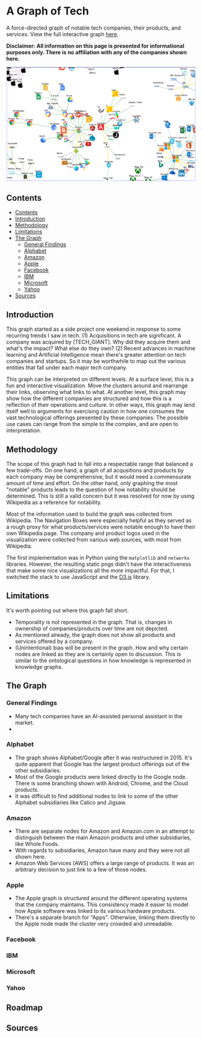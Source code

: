 # A Graph of Tech

A force-directed graph of notable tech companies, their products, and services.
View the full interactive graph [here](https://nchah.github.io/tech-graph/).

**Disclaimer: All information on this page is presented for informational purposes only. There is no affiliation with any of the companies shown here.**

![](images/tech-graph.png)

## Contents

  * [Contents](#contents)
  * [Introduction](#introduction)
  * [Methodology](#methodology)
  * [Limitations](#limitations)
  * [The Graph](#the-graph)
     * [General Findings](#general-findings)
     * [Alphabet](#alphabet)
     * [Amazon](#amazon)
     * [Apple](#apple)
     * [Facebook](#facebook)
     * [IBM](#ibm)
     * [Microsoft](#microsoft)
     * [Yahoo](#yahoo)
  * [Sources](#sources)


## Introduction

This graph started as a side project one weekend in response to some recurring trends I saw in tech.
(1) Acquisitions in tech are significant.
A company was acquired by [TECH_GIANT]. Why did they acquire them and what's the impact? What else do they own?
(2) Recent advances in machine learning and Artificial Intelligence mean there's greater attention on tech companies and startups.
So it may be worthwhile to map out the various entities that fall under each major tech company.

This graph can be interpreted on different levels.
At a surface level, this is a fun and interactive visualization.
Move the clusters around and rearrange their links, observing what links to what.
At another level, this graph may show how the different companies are structured and how this is a reflection of their operations and culture.
In other ways, this graph may lend itself well to arguments for exercising caution in how one consumes the vast technological offerings presented by these companies.
The possible use cases can range from the simple to the complex, and are open to interpretation.


## Methodology

The scope of this graph had to fall into a respectable range that balanced a few trade-offs.
On one hand, a graph of all acqusitions and products by each company may be comprehensive, but it would need a commensurate amount of time and effort.
On the other hand, only graphing the most "notable" products leads to the question of how notability should be determined.
This is still a valid concern but it was resolved for now by using Wikipedia as a reference for notability.

Most of the information used to build the graph was collected from Wikipedia.
The Navigation Boxes were especially helpful as they served as a rough proxy for what products/services were notable enough to have their own Wikipedia page.
The company and product logos used in the visualization were collected from various web sources, with most from Wikipedia.

The first implementation was in Python using the `matplotlib` and `networkx` libraries.
However, the resulting static pngs didn't have the interactiveness that make some nice visualizations all the more impactful. For that, I switched the stack to use JavaScript and the [D3.js](https://d3js.org/) library. 


## Limitations

It's worth pointing out where this graph fall short.

- Temporality is not represented in the graph. That is, changes in ownership of companies/products over time are not depicted.
- As mentioned already, the graph does not show all products and services offered by a company.
- (Unintentional) bias will be present in the graph. How and why certain nodes are linked as they are is certainly open to discussion. This is similar to the ontological questions in how knowledge is represented in knowledge graphs.


## The Graph

### General Findings

- Many tech companies have an AI-assisted personal assistant in the market.
- 

### Alphabet

- The graph shows Alphabet/Google after it was restructured in 2015. It's quite apparent that Google has the largest product offerings out of the other subsidiaries.
- Most of the Google products were linked directly to the Google node. There is some branching shown with Android, Chrome, and the Cloud products.
- It was difficult to find additional nodes to link to some of the other Alphabet subsidiaries like Calico and Jigsaw.

### Amazon

- There are separate nodes for Amazon and Amazon.com in an attempt to distinguish between the main Amazon products and other subsidiaries, like Whole Foods.
- With regards to subsidiaries, Amazon have many and they were not all shown here.
- Amazon Web Services (AWS) offers a large range of products. It was an arbitrary decision to just link to a few of those nodes.

### Apple

- The Apple graph is structured around the different operating systems that the company maintains. This consistency made it easier to model how Apple software was linked to its various hardware products.
- There's a separate branch for "Apps". Otherwise, linking them directly to the Apple node made the cluster very crowded and unreadable.



### Facebook


### IBM


### Microsoft


### Yahoo



## Roadmap


## Sources






